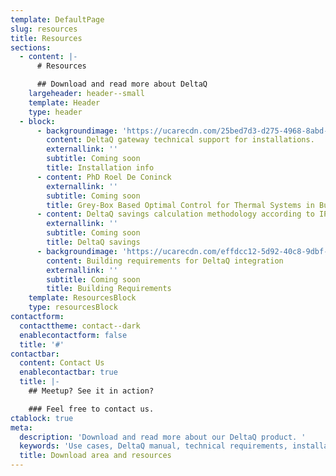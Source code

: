 ```yaml
---
template: DefaultPage
slug: resources
title: Resources
sections:
  - content: |-
      # Resources

      ## Download and read more about DeltaQ
    largeheader: header--small
    template: Header
    type: header
  - block:
      - backgroundimage: 'https://ucarecdn.com/25bed7d3-d275-4968-8abd-4c9705d9e72f/'
        content: DeltaQ gateway technical support for installations.
        externallink: ''
        subtitle: Coming soon
        title: Installation info
      - content: PhD Roel De Coninck
        externallink: ''
        subtitle: Coming soon
        title: Grey-Box Based Optimal Control for Thermal Systems in Buildings
      - content: DeltaQ savings calculation methodology according to IPMVP
        externallink: ''
        subtitle: Coming soon
        title: DeltaQ savings
      - backgroundimage: 'https://ucarecdn.com/effdcc12-5d92-40c8-9dbf-78f0350014f7/'
        content: Building requirements for DeltaQ integration
        externallink: ''
        subtitle: Coming soon
        title: Building Requirements
    template: ResourcesBlock
    type: resourcesBlock
contactform:
  contacttheme: contact--dark
  enablecontactform: false
  title: '#'
contactbar:
  content: Contact Us
  enablecontactbar: true
  title: |-
    ## Meetup? See it in action?

    ### Feel free to contact us.
ctablock: true
meta:
  description: 'Download and read more about our DeltaQ product. '
  keywords: 'Use cases, DeltaQ manual, technical requirements, installation guide '
  title: Download area and resources
---
```


